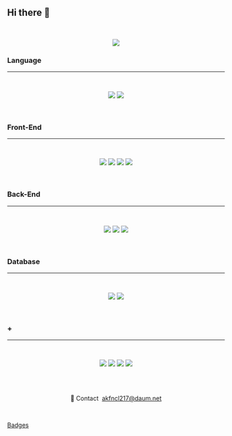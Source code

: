 ## Hi there 👋

<br/>
<p align="center">
  <img src="https://github-readme-stats.vercel.app/api?username=baegofda"/>
</p>

### **Language**

---

<br/>

<p align="center">
  <img src="https://img.shields.io/badge/JavaScript-F7DF1E?style=for-the-badge&logo=javascript&logoColor=white"/>
  <img src="https://img.shields.io/badge/TypeScript-007ACC?style=for-the-badge&logo=typescript&logoColor=white"/>
</p>

<br/>

### **Front-End**

---

<br/>

<p align="center">
  <img src="https://img.shields.io/badge/Vue.js-35495E?style=for-the-badge&logo=vuedotjs&logoColor=4FC08D"/>
  <img src="https://img.shields.io/badge/nuxt.js-00C58E?style=for-the-badge&logo=nuxtdotjs&logoColor=white"/>
  <img src="https://img.shields.io/badge/React-20232A?style=for-the-badge&logo=react&logoColor=61DAFB"/>
  <img src="https://img.shields.io/badge/Sass-CC6699?style=for-the-badge&logo=sass&logoColor=white"/>
</p>

<br/>

### **Back-End**

---

<br/>

<p align="center">
  <img src="https://img.shields.io/badge/Node.js-43853D?style=for-the-badge&logo=node.js&logoColor=white"/>
  <img src="https://img.shields.io/badge/Express.js-000000?style=for-the-badge&logo=express&logoColor=white"/>
  <img src="https://img.shields.io/badge/GraphQl-E10098?style=for-the-badge&logo=graphql&logoColor=white"/>
</p>

<br/>

### **Database**

---

<br/>

<p align="center">
  <img src="https://img.shields.io/badge/MySQL-00000F?style=for-the-badge&logo=mysql&logoColor=white"/>
  <img src="https://img.shields.io/badge/MongoDB-4EA94B?style=for-the-badge&logo=mongodb&logoColor=white"/>
</p>

<br/>

### **+**

---

<br/>

<p align="center">
  <img src="https://img.shields.io/badge/Netlify-00C7B7?style=for-the-badge&logo=netlify&logoColor=white"/>
  <img src="https://img.shields.io/badge/Heroku-430098?style=for-the-badge&logo=heroku&logoColor=white"/>
  <img src="https://img.shields.io/badge/Yarn-2C8EBB?style=for-the-badge&logo=yarn&logoColor=white"/>
  <img src="https://img.shields.io/badge/Postman-FF6C37?style=for-the-badge&logo=Postman&logoColor=white"/>
</p>

<br/>
<br/>

<p align="center">💌 Contact &nbsp;<a href="mailto:akfncl217@daum.net">akfncl217@daum.net</a></p>

<br/>

[Badges](https://github.com/alexandresanlim/Badges4-README.md-Profile)
